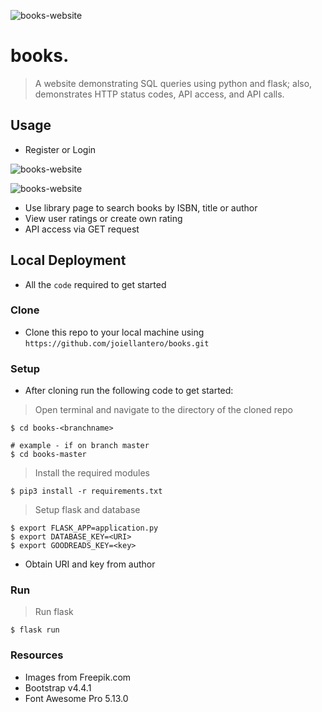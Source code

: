 <img src="https://lh3.googleusercontent.com/25C4x-YcoQfXO2U7SSgPHoQvBpCfBPE4KtQ5VhgBjYByA8NqPGo36osRZ-rJVwjviBPrx63ZkEd2KM9NTSiXT7GrYo4JWAAFja75Se8jxgPNGHxq6A67YrKKDJxzSQAgOGF4CZGprzyk0mAiKAVLe5QFSf3RHwiZGg8uiimzXgTcprQXK3Xta64OvOXOiLP7Hgbn3HBLLXvt7RfgGL2I-LRAmReRwtCt6pGulwUuy6oDgoh1RNxNtwsuuNCitqrcibWYWOzOLKNKkPfRs1TQg8C4zc5bHFZpX_o2FFUPEnq0mrfKu9s-2NGiE69sHtXW5ZGQarhBCkWkfhH6cZUbY7h_CftPXW9Na3fRsze1S2GusN2FmHLNOZvDfwLyC8c6ssgI442f21z0cRVcJgo4k32j29MJJfy--1QsYvGJwOUowuaujpAkDhx2bGmB6N6LgquWP8Oz-0uhlh1HcsdRuGC04kw1STBLI9UQZGcEKwaTJyp-1VRhMLgfFXhnMrKzxxiAdLgiXEIwQjuJjcWMZthBKn1gt3o0-gbP2EkEn3m6Gvy7gsuSbcnG3XNpKqADgDnBHHKbBDZHP7wRB3ktkVvYKkA4UHKE2ZvJeF-zIZOBcMeTOU3enhsqBBnywlG5nus3dCxss2aJRcDAJhKjq2BTas4kXfMaF0G5k_SLD6O09-47qWhGpSgW1HQf=w2852-h1398-no" title="books." alt="books-website"></a>

# books.

> A website demonstrating SQL queries using python and flask; also, demonstrates HTTP status codes, API access, and API calls.

## Usage

- Register or Login

<img src="https://lh3.googleusercontent.com/yOd5pOFvsQRuGO3oEMJK5XbqFcUmW4cfbeUV9BNZu9UzIG_EFwoavYZnDpW_q-FQj0UG3gjjEsA7tRad13oqy3X1BM56N-df1SI-uTsaZG9cF-iZuMUuFhsK71jvjZ6hY4qq0BscnGIhanmN6H-872cJXraWLje8YClSeLWCNRvOmIJuQekCdzq8WaiPuFawZTEx5r2JkPUbJ3smGwomCIsBLzRwqmLCgTHlZ91UJp2dJjhk_weWJ_JfJ00uYPBzQzaNfCvsdPUg4gcUqFdXzr1PpnhXBAP8MjCI-LO8ARd-V7S8_avlXfuRqNVaG0YM6wwJVzWgdCp9cQvUFTlR-shf1QnX0RXNTYVTFKIyABAEnLA-HxcQgh-Yh2O3tjCfj65766xFUPGlxbK_VeB-WNDLE3JAjeyGo_dJEQunT41RAAqpra_U0IV0Hoe_S27zGn7y9xpAERaQBAxqKCTuWHBmNE5H666pDnulzD1rCwcF3NyTOF6wBsgX-NgaViGkraPGFygo-lFTtwWvVunikZOga9b_c3FKGdscmWPxgPZW81rYRAXtb9jEJfZbc3Q__HVxaRbMCQ244Mf5d26gPljEg4FpzjauBwrisKdtuVGPHBPxNxEt3IkKDrGJFuoOblTSx3cMa1Pkr4Kq6QesMbWe9ZYU8FwFLeILlEIPw4NHk1W0-cBPyIbHt-mg=w2878-h1394-no" title="books." alt="books-website"></a>

<img src="https://lh3.googleusercontent.com/gjoCyfjzr7fjqVuth3HqyTEBwIZTVLHIt9yEXwvLE0m90XX1EbcCMBk4vPM11My2qjMUvLs-X_w9396Gf_Bk9wbixrWiw-1YhdHeZzqAIalBXE674cItxdB4sfchYj5kGrk0g79YHtWyiTUMydp-DKx3Z1cvQZ1WWDFkC_UG6cAND6TX4fAuKcwGW3qjugR542_gp2ziksYsdjRZbdYVL3YMwZhXUOVWtjlgcZsly-CUakyM0J0g1lJ-cCuSdvR6tV06Z99TmcUg45WdtSc17zidC61xGsyMSBn5D7s8QVS3kkeVwrTJjrrGaVSIsgOjw97tGR-56iOhz2WNNIRey6ejNFagvBSOL0M9oVYSvwMhjC1DsiSZtmZPuuITVjOs_samgMyN-RUz8i_cTSSl4JAuFLU_G-L2b49uwkKLGkDsC_aIB1Aca-239UiwJHLbE6yqpvq6r6yQfQ8KNUk30WWCoUTcBVnplZ-uOIE1eJ8QPIaR7Fsxa_dHzhVOMJdPNwokmav8eGL_ddHQXKOLnma8KAM_fxN8BU9n8mFt4NGL8v1f0bo7jLTrF1PJqX_x0QRbZ1v8mf20BAZro0-tPGXzMbv_XdB9JnCWam8eJpfHsXGo7d1i_0b-vXHt5wzPRQIEXP7bGwn8nhegnDZVOMg1oiaiZHrlUcSq3n49MlExbWlvJkt0P1HYKJBw=w2880-h1396-no" title="books." alt="books-website"></a>

- Use library page to search books by ISBN, title or author
- View user ratings or create own rating
- API access via GET request

## Local Deployment

- All the `code` required to get started

### Clone

- Clone this repo to your local machine using `https://github.com/joiellantero/books.git`

### Setup

- After cloning run the following code to get started:

> Open terminal and navigate to the directory of the cloned repo

```shell
$ cd books-<branchname>

# example - if on branch master
$ cd books-master
```

> Install the required modules

```shell
$ pip3 install -r requirements.txt
```

> Setup flask and database

```shell
$ export FLASK_APP=application.py
$ export DATABASE_KEY=<URI>
$ export GOODREADS_KEY=<key>
```

- Obtain URI and key from author

### Run

> Run flask

```shell
$ flask run
```

### Resources

- Images from Freepik.com
- Bootstrap v4.4.1
- Font Awesome Pro 5.13.0

